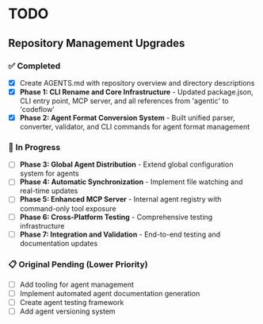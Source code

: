 # TODO

## Repository Management Upgrades

### ✅ Completed
- [x] Create AGENTS.md with repository overview and directory descriptions
- [x] **Phase 1: CLI Rename and Core Infrastructure** - Updated package.json, CLI entry point, MCP server, and all references from 'agentic' to 'codeflow'
- [x] **Phase 2: Agent Format Conversion System** - Built unified parser, converter, validator, and CLI commands for agent format management

### 🚧 In Progress
- [ ] **Phase 3: Global Agent Distribution** - Extend global configuration system for agents
- [ ] **Phase 4: Automatic Synchronization** - Implement file watching and real-time updates
- [ ] **Phase 5: Enhanced MCP Server** - Internal agent registry with command-only tool exposure
- [ ] **Phase 6: Cross-Platform Testing** - Comprehensive testing infrastructure
- [ ] **Phase 7: Integration and Validation** - End-to-end testing and documentation updates

### 📋 Original Pending (Lower Priority)
- [ ] Add tooling for agent management
- [ ] Implement automated agent documentation generation
- [ ] Create agent testing framework
- [ ] Add agent versioning system